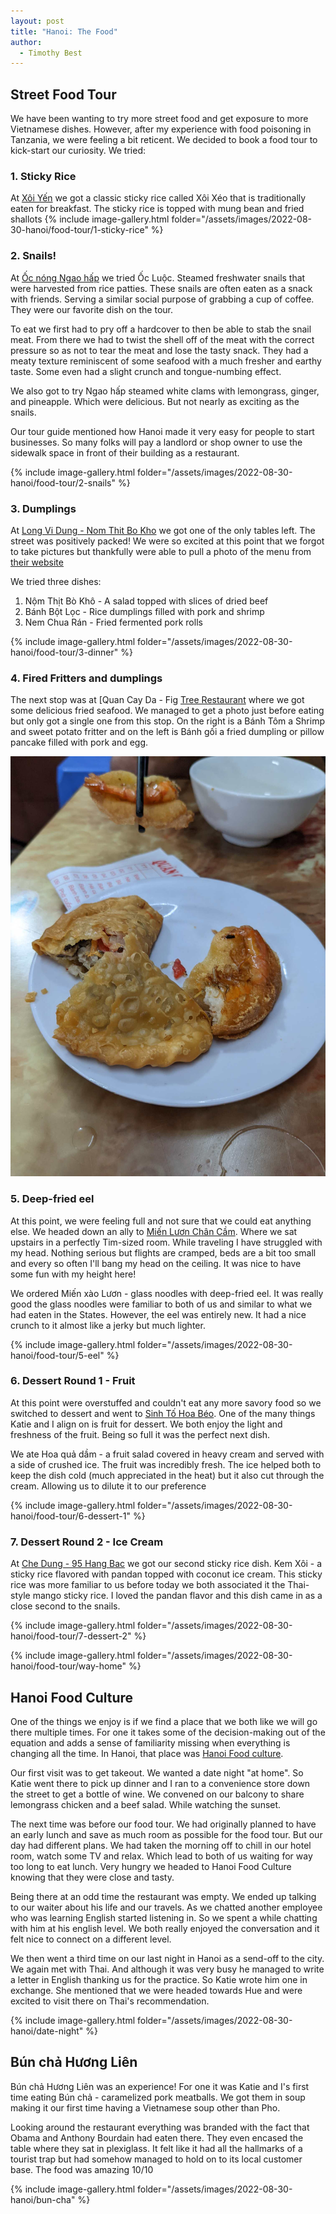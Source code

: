 ```yaml
---
layout: post
title: "Hanoi: The Food"
author:
  - Timothy Best
---
```


## Street Food Tour

We have been wanting to try more street food and get exposure to more Vietnamese dishes. However, after my experience with food poisoning in Tanzania, we were feeling a bit reticent. We decided to book a food tour to kick-start our curiosity. We tried:

### 1. Sticky Rice

At [Xôi Yến](https://www.google.com/maps/place/X%C3%B4i+Y%E1%BA%BFn/@21.0337304,105.8501426,16z/data=!4m7!3m6!1s0x3135abf54e9751af:0x9720e5f2f8f19320!8m2!3d21.0337304!4d105.85452!15sCgd4b2kgeWVuWgkiB3hvaSB5ZW6SARV2aWV0bmFtZXNlX3Jlc3RhdXJhbnTgAQA!16s%2Fg%2F11b75hq4m5?coh=164777&entry=tt) we got a classic sticky rice called Xôi Xéo that is traditionally eaten for breakfast. The sticky rice is topped with mung bean and fried shallots
{% include image-gallery.html folder="/assets/images/2022-08-30-hanoi/food-tour/1-sticky-rice" %}

### 2. Snails!

At [Ốc nóng Ngao hấp](https://goo.gl/maps/dauhfZ8R4bEGo4o86) we tried Ốc Luộc. Steamed freshwater snails that were harvested from rice patties. These snails are often eaten as a snack with friends. Serving a similar social purpose of grabbing a cup of coffee. They were our favorite dish on the tour.

To eat we first had to pry off a hardcover to then be able to stab the snail meat. From there we had to twist the shell off of the meat with the correct pressure so as not to tear the meat and lose the tasty snack. They had a meaty texture reminiscent of some seafood with a much fresher and earthy taste. Some even had a slight crunch and tongue-numbing effect.

We also got to try Ngao hấp steamed white clams with lemongrass, ginger, and pineapple. Which were delicious. But not nearly as exciting as the snails.

Our tour guide mentioned how Hanoi made it very easy for people to start businesses. So many folks will pay a landlord or shop owner to use the sidewalk space in front of their building as a restaurant.

{% include image-gallery.html folder="/assets/images/2022-08-30-hanoi/food-tour/2-snails" %}

### 3. Dumplings

At [Long Vi Dung - Nom Thit Bo Kho](https://goo.gl/maps/xUnBUDrepzg4U9un8) we got one of the only tables left. The street was positively packed! We were so excited at this point that we forgot to take pictures but thankfully were able to pull a photo of the menu from [their website](https://nom--thit--bo--kho--nom--bo--kho--banh--bot--loc-business-site.translate.goog/?utm_source=gmb&utm_medium=referral&_x_tr_hp=long--vi--dung--&_x_tr_sl=auto&_x_tr_tl=en&_x_tr_hl=en&_x_tr_pto=wapp#posts)

We tried three dishes:

1. Nộm Thịt Bò Khô - A salad topped with slices of dried beef
2. Bánh Bột Lọc - Rice dumplings filled with pork and shrimp
3. Nem Chua Rán - Fried fermented pork rolls

{% include image-gallery.html folder="/assets/images/2022-08-30-hanoi/food-tour/3-dinner" %}

### 4. Fired Fritters and dumplings

The next stop was at [Quan Cay Da - Fig [Tree Restaurant](https://goo.gl/maps/YUoLZ8xSGkeQUQpq9) where we got some delicious fried seafood. We managed to get a photo just before eating but only got a single one from this stop. On the right is a Bánh Tôm a Shrimp and sweet potato fritter and on the left is Bánh gối a fried dumpling or pillow pancake filled with pork and egg.

![fried seafood pancakes](/assets/images/2022-08-30-hanoi/food-tour/4-seafood/PXL_20220901_125859720.jpg)

### 5. Deep-fried eel

At this point, we were feeling full and not sure that we could eat anything else. We headed down an ally to [Miến Lươn Chân Cầm](https://goo.gl/maps/tJEw8svX4RKbGB186). Where we sat upstairs in a perfectly Tim-sized room. While traveling I have struggled with my head. Nothing serious but flights are cramped, beds are a bit too small and every so often I'll bang my head on the ceiling. It was nice to have some fun with my height here!

We ordered Miến xào Lươn - glass noodles with deep-fried eel. It was really good the glass noodles were familiar to both of us and similar to what we had eaten in the States. However, the eel was entirely new. It had a nice crunch to it almost like a jerky but much lighter.

{% include image-gallery.html folder="/assets/images/2022-08-30-hanoi/food-tour/5-eel" %}

### 6. Dessert Round 1 - Fruit

At this point were overstuffed and couldn't eat any more savory food so we switched to dessert and went to [Sinh Tố Hoa Béo](https://goo.gl/maps/GNvmyDzKLr9W9xY9A). One of the many things Katie and I align on is fruit for dessert. We both enjoy the light and freshness of the fruit. Being so full it was the perfect next dish.

We ate Hoa quả dầm - a fruit salad covered in heavy cream and served with a side of crushed ice. The fruit was incredibly fresh. The ice helped both to keep the dish cold (much appreciated in the heat) but it also cut through the cream. Allowing us to dilute it to our preference

{% include image-gallery.html folder="/assets/images/2022-08-30-hanoi/food-tour/6-dessert-1" %}

### 7. Dessert Round 2 - Ice Cream

At [Che Dung - 95 Hang Bac](https://goo.gl/maps/ZkbseU8CW974TgCU6) we got our second sticky rice dish. Kem Xôi - a sticky rice flavored with pandan topped with coconut ice cream. This sticky rice was more familiar to us before today we both associated it the Thai-style mango sticky rice. I loved the pandan flavor and this dish came in as a close second to the snails.

{% include image-gallery.html folder="/assets/images/2022-08-30-hanoi/food-tour/7-dessert-2" %}

{% include image-gallery.html folder="/assets/images/2022-08-30-hanoi/food-tour/way-home" %}

## Hanoi Food Culture

One of the things we enjoy is if we find a place that we both like we will go there multiple times. For one it takes some of the decision-making out of the equation and adds a sense of familiarity missing when everything is changing all the time. In Hanoi, that place was [Hanoi Food culture](https://hanoifoodculture.vn/).

Our first visit was to get takeout. We wanted a date night "at home". So Katie went there to pick up dinner and I ran to a convenience store down the street to get a bottle of wine. We convened on our balcony to share lemongrass chicken and a beef salad. While watching the sunset.

The next time was before our food tour. We had originally planned to have an early lunch and save as much room as possible for the food tour. But our day had different plans. We had taken the morning off to chill in our hotel room, watch some TV and relax. Which lead to both of us waiting for way too long to eat lunch. Very hungry we headed to Hanoi Food Culture knowing that they were close and tasty.

Being there at an odd time the restaurant was empty. We ended up talking to our waiter about his life and our travels. As we chatted another employee who was learning English started listening in. So we spent a while chatting with him at his english level. We both really enjoyed the conversation and it felt nice to connect on a different level.

We then went a third time on our last night in Hanoi as a send-off to the city. We again met with Thai. And although it was very busy he managed to write a letter in English thanking us for the practice. So Katie wrote him one in exchange. She mentioned that we were headed towards Hue and were excited to visit there on Thai's recommendation.

{% include image-gallery.html folder="/assets/images/2022-08-30-hanoi/date-night" %}

## Bún chả Hương Liên

Bún chả Hương Liên was an experience! For one it was Katie and I's first time eating Bún chả - caramelized pork meatballs. We got them in soup making it our first time having a Vietnamese soup other than Pho.

Looking around the restaurant everything was branded with the fact that Obama and Anthony Bourdain had eaten there. They even encased the table where they sat in plexiglass. It felt like it had all the hallmarks of a tourist trap but had somehow managed to hold on to its local customer base. The food was amazing 10/10

{% include image-gallery.html folder="/assets/images/2022-08-30-hanoi/bun-cha" %}
